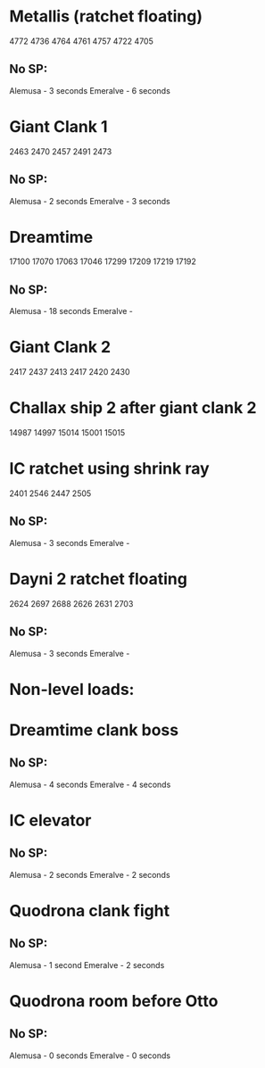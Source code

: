 # Metallis (ratchet floating)
4772
4736
4764
4761
4757
4722
4705

## No SP:
Alemusa - 3 seconds
Emeralve - 6 seconds

# Giant Clank 1
2463
2470
2457
2491
2473

## No SP:
Alemusa - 2 seconds
Emeralve - 3 seconds

# Dreamtime
17100
17070
17063
17046
17299
17209
17219
17192

## No SP:
Alemusa - 18 seconds
Emeralve - 

# Giant Clank 2
2417
2437
2413
2417
2420
2430

# Challax ship 2 after giant clank 2
14987
14997
15014
15001
15015

# IC ratchet using shrink ray
2401
2546
2447
2505

## No SP:
Alemusa - 3 seconds
Emeralve - 

# Dayni 2 ratchet floating
2624
2697
2688
2626
2631
2703

## No SP:
Alemusa - 3 seconds
Emeralve - 



# Non-level loads:

# Dreamtime clank boss

## No SP:
Alemusa - 4 seconds
Emeralve - 4 seconds

# IC elevator

## No SP:
Alemusa - 2 seconds
Emeralve - 2 seconds

# Quodrona clank fight

## No SP:
Alemusa - 1 second
Emeralve - 2 seconds

# Quodrona room before Otto

## No SP:
Alemusa - 0 seconds
Emeralve - 0 seconds